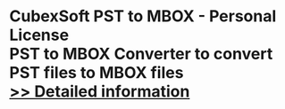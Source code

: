 # CubexSoft PST to MBOX - Personal License<br />PST to MBOX Converter to convert PST files to MBOX files<br />[>> Detailed information](https://secure.shareit.com/shareit/product.html?productid=300753583&affiliateid=200057808)